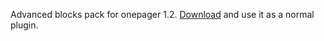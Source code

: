 Advanced blocks pack for onepager 1.2. [Download](https://github.com/nadimtuhin/onepager-advanced-blocks-pack/archive/master.zip) and use it as a normal plugin.